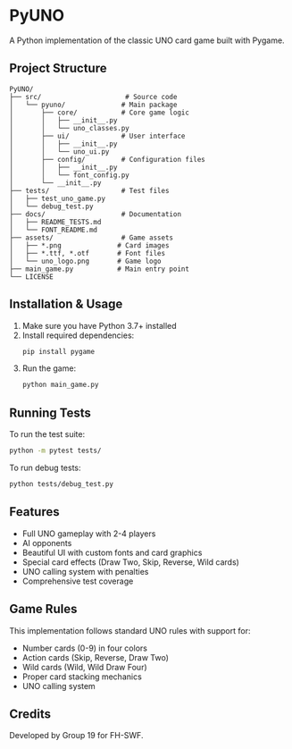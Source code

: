 # PyUNO

A Python implementation of the classic UNO card game built with Pygame.

## Project Structure

```
PyUNO/
├── src/                     # Source code
│   └── pyuno/              # Main package
│       ├── core/           # Core game logic
│       │   ├── __init__.py
│       │   └── uno_classes.py
│       ├── ui/             # User interface
│       │   ├── __init__.py
│       │   └── uno_ui.py
│       ├── config/         # Configuration files
│       │   ├── __init__.py
│       │   └── font_config.py
│       └── __init__.py
├── tests/                  # Test files
│   ├── test_uno_game.py
│   └── debug_test.py
├── docs/                   # Documentation
│   ├── README_TESTS.md
│   └── FONT_README.md
├── assets/                 # Game assets
│   ├── *.png              # Card images
│   ├── *.ttf, *.otf       # Font files
│   └── uno_logo.png       # Game logo
├── main_game.py           # Main entry point
└── LICENSE
```

## Installation & Usage

1. Make sure you have Python 3.7+ installed
2. Install required dependencies:
   ```bash
   pip install pygame
   ```
3. Run the game:
   ```bash
   python main_game.py
   ```

## Running Tests

To run the test suite:
```bash
python -m pytest tests/
```

To run debug tests:
```bash
python tests/debug_test.py
```

## Features

- Full UNO gameplay with 2-4 players
- AI opponents
- Beautiful UI with custom fonts and card graphics
- Special card effects (Draw Two, Skip, Reverse, Wild cards)
- UNO calling system with penalties
- Comprehensive test coverage

## Game Rules

This implementation follows standard UNO rules with support for:
- Number cards (0-9) in four colors
- Action cards (Skip, Reverse, Draw Two)
- Wild cards (Wild, Wild Draw Four)
- Proper card stacking mechanics
- UNO calling system

## Credits

Developed by Group 19 for FH-SWF. 